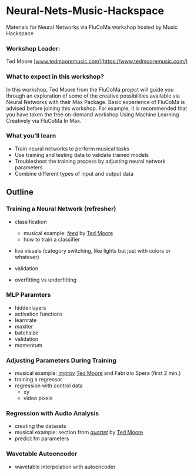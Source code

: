 # Neural-Nets-Music-Hackspace
Materials for Neural Networks via FluCoMa workshop hosted by Music Hackspace

### Workshop Leader:

Ted Moore
[www.tedmooremusic.com](https://www.tedmooremusic.com/)

### What to expect in this workshop?

In this workshop, Ted Moore from the FluCoMa project will guide you through an exploration of some of the creative possibilities available via Neural Networks with their Max Package. Basic experience of FluCoMa is advised before joining this workshop. For example, it is recommended that you have taken the free on-demand workshop Using Machine Learning Creatively via FluCoMa In Max.

### What you'll learn

* Train neural networks to perform musical tasks
* Use training and testing data to validate trained models
* Troubleshoot the training process by adjusting neural network parameters
* Combine different types of input and output data

## Outline

### Training a Neural Network (refresher)

* classification
    - musical example: [_feed_](https://youtu.be/8QtvjMUGGB8) by [Ted Moore](https://www.tedmooremusic.com/)
    - how to train a classifier

* live visuals (category switching, like lights but just with colors or whatever)
* validation
* overfitting vs underfitting

### MLP Paramters

* hiddenlayers
* activation functions
* learnrate
* maxiter
* batchsize
* validation
* momentum

### Adjusting Parameters During Training

* musical example: [improv](https://youtu.be/qTHJaryNgBo) [Ted Moore](https://www.tedmooremusic.com/) and Fabrizio Spera (first 2 min.)
* training a regressor
* regression with control data
    - xy
    - video pixels

### Regression with Audio Analysis

* creating the datasets
* musical example: section from [_quartet_](https://youtu.be/C0FBNLy4NCM?t=150) by [Ted Moore](https://www.tedmooremusic.com/)
* predict fm parameters

### Wavetable Autoencoder

* wavetable interpolation with autoencoder